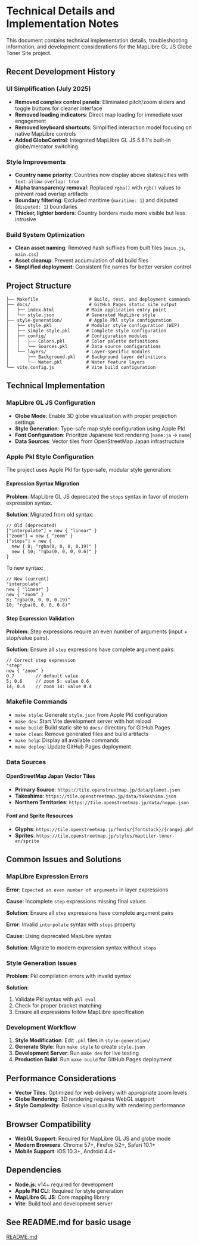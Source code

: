 # Technical Details and Implementation Notes

This document contains technical implementation details, troubleshooting information, and development considerations for the MapLibre GL JS Globe Toner Site project.

## Recent Development History

### UI Simplification (July 2025)

- **Removed complex control panels**: Eliminated pitch/zoom sliders and toggle buttons for cleaner interface
- **Removed loading indicators**: Direct map loading for immediate user engagement  
- **Removed keyboard shortcuts**: Simplified interaction model focusing on native MapLibre controls
- **Added GlobeControl**: Integrated MapLibre GL JS 5.6.1's built-in globe/mercator switching

### Style Improvements

- **Country name priority**: Countries now display above states/cities with `text-allow-overlap: true`
- **Alpha transparency removal**: Replaced `rgba()` with `rgb()` values to prevent road overlap artifacts
- **Boundary filtering**: Excluded maritime (`maritime: 1`) and disputed (`disputed: 1`) boundaries
- **Thicker, lighter borders**: Country borders made more visible but less intrusive

### Build System Optimization

- **Clean asset naming**: Removed hash suffixes from built files (`main.js`, `main.css`)
- **Asset cleanup**: Prevent accumulation of old build files
- **Simplified deployment**: Consistent file names for better version control

## Project Structure

```text
├── Makefile                   # Build, test, and deployment commands
├── docs/                      # GitHub Pages static site output
│   ├── index.html            # Main application entry point
│   └── style.json            # Generated MapLibre style
├── style-generation/          # Apple Pkl style configuration
│   ├── style.pkl             # Modular style configuration (WIP)
│   ├── simple-style.pkl      # Complete style configuration
│   ├── config/               # Configuration modules
│   │   ├── Colors.pkl        # Color palette definitions
│   │   └── Sources.pkl       # Data source configurations
│   └── layers/               # Layer-specific modules
│       ├── Background.pkl    # Background layer definitions
│       └── Water.pkl         # Water feature layers
└── vite.config.js            # Vite build configuration
```

## Technical Implementation

### MapLibre GL JS Configuration

- **Globe Mode**: Enable 3D globe visualization with proper projection settings
- **Style Generation**: Type-safe map style configuration using Apple Pkl
- **Font Configuration**: Prioritize Japanese text rendering (`name:ja` → `name`)
- **Data Sources**: Vector tiles from OpenStreetMap Japan infrastructure

### Apple Pkl Style Configuration

The project uses Apple Pkl for type-safe, modular style generation:

#### Expression Syntax Migration

**Problem**: MapLibre GL JS deprecated the `stops` syntax in favor of modern expression syntax.

**Solution**: Migrated from old syntax:

```pkl
// Old (deprecated)
["interpolate"] = new { "linear" }
["zoom"] = new { "zoom" }
["stops"] = new {
  new { 8; "rgba(0, 0, 0, 0.19)" }
  new { 10; "rgba(0, 0, 0, 0.6)" }
}
```

To new syntax:

```pkl
// New (current)
"interpolate"
new { "linear" }
new { "zoom" }
8; "rgba(0, 0, 0, 0.19)"
10; "rgba(0, 0, 0, 0.6)"
```

#### Step Expression Validation

**Problem**: Step expressions require an even number of arguments (input + stop/value pairs).

**Solution**: Ensure all `step` expressions have complete argument pairs:

```pkl
// Correct step expression
"step"
new { "zoom" }
0.7        // default value
5; 0.6     // zoom 5: value 0.6
14; 0.4    // zoom 14: value 0.4
```

### Makefile Commands

- `make style`: Generate `style.json` from Apple Pkl configuration
- `make dev`: Start Vite development server with hot reload
- `make build`: Build static site to `docs/` directory for GitHub Pages
- `make clean`: Remove generated files and build artifacts
- `make help`: Display all available commands
- `make deploy`: Update GitHub Pages deployment

### Data Sources

#### OpenStreetMap Japan Vector Tiles

- **Primary Source**: `https://tile.openstreetmap.jp/data/planet.json`
- **Takeshima**: `https://tile.openstreetmap.jp/data/takeshima.json`
- **Northern Territories**: `https://tile.openstreetmap.jp/data/hoppo.json`

#### Font and Sprite Resources

- **Glyphs**: `https://tile.openstreetmap.jp/fonts/{fontstack}/{range}.pbf`
- **Sprites**: `https://tile.openstreetmap.jp/styles/maptiler-toner-en/sprite`

## Common Issues and Solutions

### MapLibre Expression Errors

**Error**: `Expected an even number of arguments` in layer expressions

**Cause**: Incomplete `step` expressions missing final values

**Solution**: Ensure all `step` expressions have complete argument pairs

**Error**: Invalid `interpolate` syntax with `stops` property

**Cause**: Using deprecated MapLibre syntax

**Solution**: Migrate to modern expression syntax without `stops`

### Style Generation Issues

**Problem**: Pkl compilation errors with invalid syntax

**Solution**:

1. Validate Pkl syntax with `pkl eval`
2. Check for proper bracket matching
3. Ensure all expressions follow MapLibre specification

### Development Workflow

1. **Style Modification**: Edit `.pkl` files in `style-generation/`
2. **Generate Style**: Run `make style` to create `style.json`
3. **Development Server**: Run `make dev` for live testing
4. **Production Build**: Run `make build` for GitHub Pages deployment

## Performance Considerations

- **Vector Tiles**: Optimized for web delivery with appropriate zoom levels
- **Globe Rendering**: 3D rendering requires WebGL support
- **Style Complexity**: Balance visual quality with rendering performance

## Browser Compatibility

- **WebGL Support**: Required for MapLibre GL JS and globe mode
- **Modern Browsers**: Chrome 57+, Firefox 52+, Safari 10.1+
- **Mobile Support**: iOS 10.3+, Android 4.4+

## Dependencies

- **Node.js**: v14+ required for development
- **Apple Pkl CLI**: Required for style generation
- **MapLibre GL JS**: Core mapping library
- **Vite**: Build tool and development server

## See README.md for basic usage

[README.md](./README.md)
